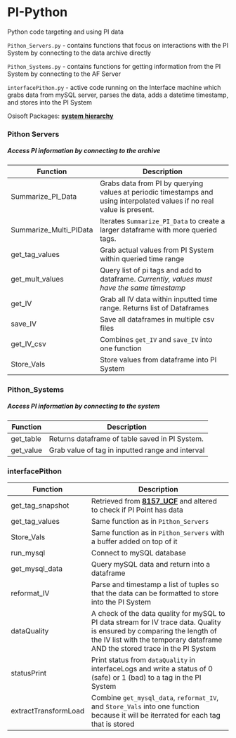 # PI-Python
Python code targeting and using PI data

`Pithon_Servers.py` - contains functions that focus on interactions with the PI System by connecting to the data archive directly

`Pithon_Systems.py` - contains functions for getting information from the PI System by connecting to the AF Server

`interfacePithon.py` - active code running on the Interface machine which grabs data from mySQL server, parses the data, adds a datetime timestamp, and stores into the PI System

Osisoft Packages: __[system hierarchy](https://techsupport.osisoft.com/Documentation/PI-AF-SDK/html/eb961f37-282a-43d2-8f8c-f19ce07d9fa8.htm)__

### Pithon Servers
##### Access PI information by connecting to the archive
| Function | Description |
| ------ | ----------- | 
| Summarize_PI_Data   | Grabs data from PI by querying values at periodic timestamps and using interpolated values if no real value is present. | 
| Summarize_Multi_PIData | Iterates `Summarize_PI_Data` to create a larger dataframe with more queried tags. | 
| get_tag_values  | Grab actual values from PI System within queried time range | 
| get_mult_values  | Query list of pi tags and add to dataframe. *Currently, values must have the same timestamp* | |  
| get_IV  | Grab all IV data within inputted time range. Returns list of Dataframes | |  
| save_IV  | Save all dataframes in multiple csv files | | 
| get_IV_csv  | Combines `get_IV` and `save_IV` into one function| | 
| Store_Vals  | Store values from dataframe into PI System| | 


### Pithon_Systems
##### Access PI information by connecting to the system 
| Function | Description |
| ------ | ----------- |
| get_table   | Returns dataframe of table saved in PI System. |
| get_value | Grab value of tag in inputted range and interval |

### interfacePithon
| Function | Description |
| ------ | ----------- |
| get_tag_snapshot   | Retrieved from __[8157_UCF](https://github.com/8157-UCF-JWW/8157UCF/blob/master/P_Functions/Pithon_functions.py)__ and altered to check if PI Point has data  |
| get_tag_values | Same function as in `Pithon_Servers` |
| Store_Vals | Same function as in `Pithon_Servers` with a buffer added on top of it|
| run_mysql | Connect to mySQL database|
| get_mysql_data | Query mySQL data and return into a dataframe|
| reformat_IV | Parse and timestamp a list of tuples so that the data can be formatted to store into the PI System |
| dataQuality | A check of the data quality for mySQL to PI data stream for IV trace data.  Quality is ensured by comparing the length of the IV list with the temporary dataframe AND the stored trace in the PI System  |
| statusPrint | Print status from `dataQuality` in interfaceLogs and write a status of 0 (safe) or 1 (bad) to a tag in the PI System |
| extractTransformLoad | Combine `get_mysql_data`, `reformat_IV`, and `Store_Vals` into one function because it will be iterrated for each tag that is stored |



